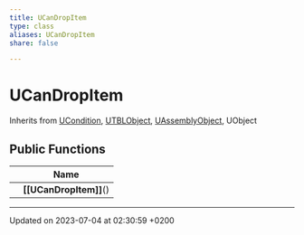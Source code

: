 ```yaml
---
title: UCanDropItem
type: class
aliases: UCanDropItem
share: false

---
```


# UCanDropItem





Inherits from [UCondition](/docs/SDK/Source/Classes/classUCondition.md), [UTBLObject](/docs/SDK/Source/Classes/classUTBLObject.md), [UAssemblyObject](/docs/SDK/Source/Classes/classUAssemblyObject.md), UObject

## Public Functions

|                | Name           |
| -------------- | -------------- |
| | **[[UCanDropItem]]**() |

-------------------------------

Updated on 2023-07-04 at 02:30:59 +0200
